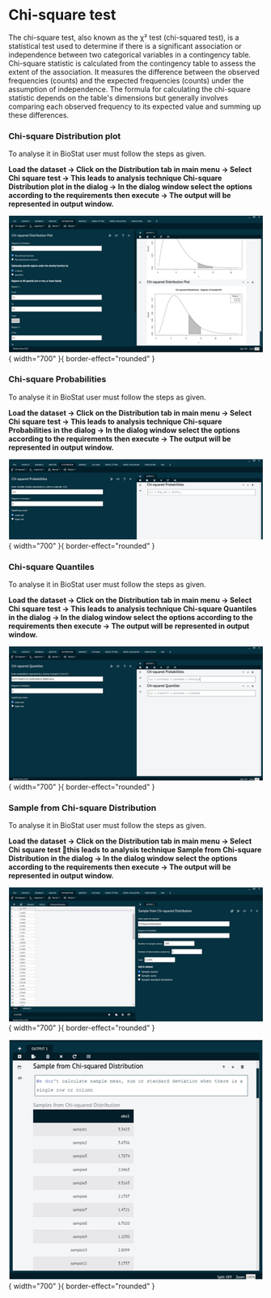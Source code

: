# Chi-square test

The chi-square test, also known as the χ² test (chi-squared test), is a statistical test used to determine if there is a significant association or independence between two categorical variables in a contingency table. Chi-square statistic is calculated from the contingency table to assess the extent of the association. It measures the difference between the observed frequencies (counts) and the expected frequencies (counts) under the assumption of independence. The formula for calculating the chi-square statistic depends on the table's dimensions but generally involves comparing each observed frequency to its expected value and summing up these differences.

### Chi-square Distribution plot

To analyse it in BioStat user must follow the steps as given.

__Load the dataset -> Click on the Distribution tab in main menu -> Select Chi square test -> This leads to analysis technique Chi-square Distribution plot in the dialog -> In the dialog window select the options according to the requirements then execute -> The output will be represented in output window.__

![alt text](screenshots/image151.png){ width="700" }{ border-effect="rounded" }

### Chi-square Probabilities

To analyse it in BioStat user must follow the steps as given.

__Load the dataset -> Click on the Distribution tab in main menu -> Select Chi square test -> This leads to analysis technique Chi-square Probabilities  in the dialog -> In the dialog window select the options according to the requirements then execute -> The output will be represented in output window.__

![alt text](screenshots/image152.png){ width="700" }{ border-effect="rounded" }

### Chi-square Quantiles

To analyse it in BioStat user must follow the steps as given.

__Load the dataset -> Click on the Distribution tab in main menu -> Select Chi square test -> This leads to analysis technique Chi-square Quantiles in the dialog -> In the dialog window select the options according to the requirements then execute -> The output will be represented in output window.__

![alt text](screenshots/image153.png){ width="700" }{ border-effect="rounded" }

### Sample from Chi-square Distribution

To analyse it in BioStat user must follow the steps as given.

__Load the dataset -> Click on the Distribution tab in main menu -> Select Chi square test this leads to analysis technique Sample from Chi-square Distribution in the dialog -> In the dialog window select the options according to the requirements then execute -> The output will be represented in output window.__

![alt text](screenshots/image154.png){ width="700" }{ border-effect="rounded" }

![alt text](screenshots/image155.png){ width="700" }{ border-effect="rounded" }
